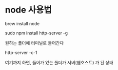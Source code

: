 # node 사용법

brew install node

sudo npm install http-server -g

원하는 폴더에 터미널로 들어간다

http-server -c-1

여기까지 하면, 들어가 있는 폴더가 서버(웹호스트) 가 된 상태